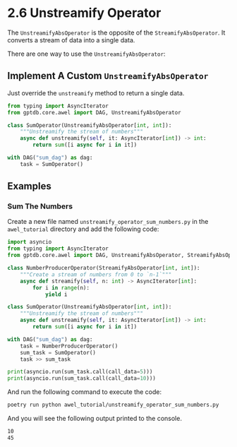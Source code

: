 # 2.6 Unstreamify Operator

The `UnstreamifyAbsOperator` is the opposite of the `StreamifyAbsOperator`. It converts 
a stream of data into a single data.

There are one way to use the `UnstreamifyAbsOperator`:

## Implement A Custom `UnstreamifyAbsOperator`

Just override the `unstreamify` method to return a single data.

```python
from typing import AsyncIterator
from gptdb.core.awel import DAG, UnstreamifyAbsOperator

class SumOperator(UnstreamifyAbsOperator[int, int]):
    """Unstreamify the stream of numbers"""
    async def unstreamify(self, it: AsyncIterator[int]) -> int:
        return sum([i async for i in it])

with DAG("sum_dag") as dag:
    task = SumOperator()
```

## Examples

### Sum The Numbers

Create a new file named `unstreamify_operator_sum_numbers.py` in the `awel_tutorial` directory and add the following code:

```python
import asyncio
from typing import AsyncIterator
from gptdb.core.awel import DAG, UnstreamifyAbsOperator, StreamifyAbsOperator

class NumberProducerOperator(StreamifyAbsOperator[int, int]):
    """Create a stream of numbers from 0 to `n-1`"""
    async def streamify(self, n: int) -> AsyncIterator[int]:
        for i in range(n):
            yield i

class SumOperator(UnstreamifyAbsOperator[int, int]):
    """Unstreamify the stream of numbers"""
    async def unstreamify(self, it: AsyncIterator[int]) -> int:
        return sum([i async for i in it])

with DAG("sum_dag") as dag:
    task = NumberProducerOperator()
    sum_task = SumOperator()
    task >> sum_task

print(asyncio.run(sum_task.call(call_data=5)))
print(asyncio.run(sum_task.call(call_data=10)))
```

And run the following command to execute the code:

```bash
poetry run python awel_tutorial/unstreamify_operator_sum_numbers.py
```

And you will see the following output printed to the console.

```bash
10
45
```